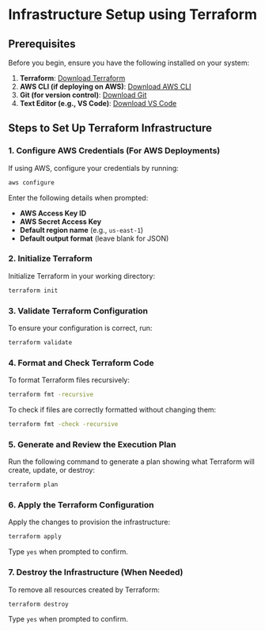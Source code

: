 # Infrastructure Setup using Terraform

## Prerequisites
Before you begin, ensure you have the following installed on your system:

1. **Terraform**: [Download Terraform](https://developer.hashicorp.com/terraform/downloads)
2. **AWS CLI (if deploying on AWS)**: [Download AWS CLI](https://aws.amazon.com/cli/)
3. **Git (for version control)**: [Download Git](https://git-scm.com/downloads)
4. **Text Editor (e.g., VS Code)**: [Download VS Code](https://code.visualstudio.com/)

## Steps to Set Up Terraform Infrastructure

### 1. Configure AWS Credentials (For AWS Deployments)
If using AWS, configure your credentials by running:
```sh
aws configure
```
Enter the following details when prompted:
- **AWS Access Key ID**
- **AWS Secret Access Key**
- **Default region name** (e.g., `us-east-1`)
- **Default output format** (leave blank for JSON)

### 2. Initialize Terraform
Initialize Terraform in your working directory:
```sh
terraform init
```

### 3. Validate Terraform Configuration
To ensure your configuration is correct, run:
```sh
terraform validate
```

### 4. Format and Check Terraform Code
To format Terraform files recursively:
```sh
terraform fmt -recursive
```
To check if files are correctly formatted without changing them:
```sh
terraform fmt -check -recursive
```

### 5. Generate and Review the Execution Plan
Run the following command to generate a plan showing what Terraform will create, update, or destroy:
```sh
terraform plan
```

### 6. Apply the Terraform Configuration
Apply the changes to provision the infrastructure:
```sh
terraform apply
```
Type `yes` when prompted to confirm.

### 7. Destroy the Infrastructure (When Needed)
To remove all resources created by Terraform:
```sh
terraform destroy
```
Type `yes` when prompted to confirm.

